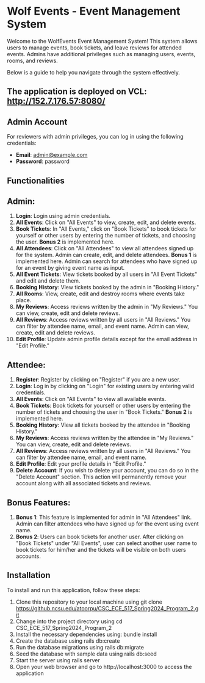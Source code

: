 # Wolf Events - Event Management System

Welcome to the WolfEvents Event Management System! This system allows users to manage events, book tickets, and leave reviews for attended events. Admins have additional privileges such as managing users, events, rooms, and reviews.

Below is a guide to help you navigate through the system effectively.

## The application is deployed on VCL: http://152.7.176.57:8080/

## Admin Account

For reviewers with admin privileges, you can log in using the following credentials:
- **Email**: admin@example.com
- **Password**: password

## Functionalities
## Admin:
1. **Login**: Login using admin credentials.
2. **All Events**: Click on "All Events" to view, create, edit, and delete events.
3. **Book Tickets**: In "All Events," click on "Book Tickets" to book tickets for yourself or other users by entering the number of tickets, and choosing the user. **Bonus 2** is implemented here.
4. **All Attendees**: Click on "All Attendees" to view all attendees signed up for the system. Admin can create, edit, and delete attendees. **Bonus 1** is implemented here. Admin can search for attendees who have signed up for an event by giving event name as input.
5. **All Event Tickets**: View tickets booked by all users in "All Event Tickets" and edit and delete them.
6. **Booking History**: View tickets booked by the admin in "Booking History."
7. **All Rooms**: View, create, edit and destroy rooms where events take place.
8. **My Reviews**: Access reviews written by the admin in "My Reviews." You can view, create, edit and delete reviews.
9. **All Reviews**: Access reviews written by all users in "All Reviews." You can filter by attendee name, email, and event name. Admin can view, create, edit and delete reviews.
10. **Edit Profile**: Update admin profile details except for the email address in "Edit Profile."

## Attendee:
1. **Register**: Register by clicking on "Register" if you are a new user.
2. **Login**: Log in by clicking on "Login" for existing users by entering valid credentials.
3. **All Events**: Click on "All Events" to view all available events.
4. **Book Tickets**: Book tickets for yourself or other users by entering the number of tickets and choosing the user in "Book Tickets." **Bonus 2** is implemented here.
5. **Booking History**: View all tickets booked by the attendee in "Booking History."
6. **My Reviews**: Access reviews written by the attendee in "My Reviews." You can view, create, edit and delete reviews.
7. **All Reviews**: Access reviews written by all users in "All Reviews." You can filter by attendee name, email, and event name.
8. **Edit Profile**: Edit your profile details in "Edit Profile."
9. **Delete Account**: If you wish to delete your account, you can do so in the "Delete Account" section. This action will permanently remove your account along with all associated tickets and reviews.

## Bonus Features:
1. **Bonus 1**: This feature is implemented for admin in "All Attendees" link. Admin can filter attendees who have signed up for the event using event name.
2. **Bonus 2**: Users can book tickets for another user. After clicking on "Book Tickets" under "All Events", user can select another user name to book tickets for him/her and the tickets will be visible on both users accounts.

## Installation
To install and run this application, follow these steps:

1.	Clone this repository to your local machine using git clone https://github.ncsu.edu/atoorpu/CSC_ECE_517_Spring2024_Program_2.git
2.	Change into the project directory using cd CSC_ECE_517_Spring2024_Program_2
3.	Install the necessary dependencies using: bundle install
4.	Create the database using rails db:create
5.	Run the database migrations using rails db:migrate
6.	Seed the database with sample data using rails db:seed
7.	Start the server using rails server
8.	Open your web browser and go to http://localhost:3000 to access the application



